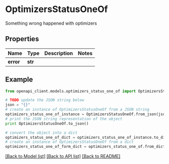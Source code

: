 # OptimizersStatusOneOf

Something wrong happened with optimizers

## Properties
Name | Type | Description | Notes
------------ | ------------- | ------------- | -------------
**error** | **str** |  | 

## Example

```python
from openapi_client.models.optimizers_status_one_of import OptimizersStatusOneOf

# TODO update the JSON string below
json = "{}"
# create an instance of OptimizersStatusOneOf from a JSON string
optimizers_status_one_of_instance = OptimizersStatusOneOf.from_json(json)
# print the JSON string representation of the object
print OptimizersStatusOneOf.to_json()

# convert the object into a dict
optimizers_status_one_of_dict = optimizers_status_one_of_instance.to_dict()
# create an instance of OptimizersStatusOneOf from a dict
optimizers_status_one_of_form_dict = optimizers_status_one_of.from_dict(optimizers_status_one_of_dict)
```
[[Back to Model list]](../README.md#documentation-for-models) [[Back to API list]](../README.md#documentation-for-api-endpoints) [[Back to README]](../README.md)


